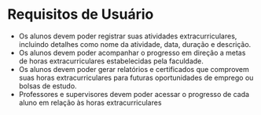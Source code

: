 # Requisitos de Usuário
* Os alunos devem poder registrar suas atividades extracurriculares, incluindo detalhes como nome da atividade, data, duração e descrição.
* Os alunos devem poder acompanhar o progresso em direção a metas de horas extracurriculares estabelecidas pela faculdade.
* Os alunos devem poder gerar relatórios e certificados que comprovem suas horas extracurriculares para futuras oportunidades de emprego ou bolsas de estudo.
* Professores e supervisores devem poder acessar o progresso de cada aluno em relação às horas extracurriculares